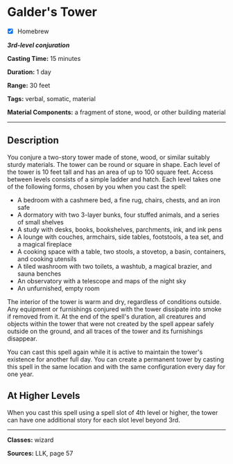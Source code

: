 # Galder's Tower

- [x] Homebrew

***3rd-level conjuration***

**Casting Time:** 15 minutes

**Duration:** 1 day

**Range:** 30 feet

**Tags:** verbal, somatic, material

**Material Components:** a fragment of stone, wood, or other building material

---

## Description
You conjure a two-story tower made of stone, wood, or similar suitably sturdy materials. The tower can be round or square in shape. Each level of the tower is 10 feet tall and has an area of up to 100 square feet. Access between levels consists of a simple ladder and hatch. Each level takes one of the following forms, chosen by you when you cast the spell:
- A bedroom with a cashmere bed, a fine rug, chairs, chests, and an iron safe
- A dormatory with two 3-layer bunks, four stuffed animals, and a series of small shelves
- A study with desks, books, bookshelves, parchments, ink, and ink pens
- A lounge with couches, armchairs, side tables, footstools, a tea set, and a magical fireplace
- A cooking space with a table, two stools, a stovetop, a basin, containers, and cooking utensils
- A tiled washroom with two toilets, a washtub, a magical brazier, and sauna benches
- An observatory with a telescope and maps of the night sky
- An unfurnished, empty room

The interior of the tower is warm and dry, regardless of conditions outside. Any equipment or furnishings conjured with the tower dissipate into smoke if removed from it. At the end of the spell's duration, all creatures and objects within the tower that were not created by the spell appear safely outside on the ground, and all traces of the tower and its furnishings disappear.

You can cast this spell again while it is active to maintain the tower's existence for another full day. You can create a permanent tower by casting this spell in the same location and with the same configuration every day for one year.

## At Higher Levels
When you cast this spell using a spell slot of 4th level or higher, the tower can have one additional story for each slot level beyond 3rd.

---

**Classes:** wizard

**Sources:** LLK, page 57
